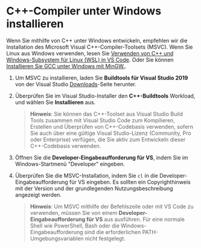 <h1 data-loc-id="walkthrough.windows.install.compiler">C++-Compiler unter Windows installieren</h1>
<p data-loc-id="walkthrough.windows.text1">Wenn Sie mithilfe von C++ unter Windows entwickeln, empfehlen wir die Installation des Microsoft Visual C++-Compiler-Toolsets (MSVC). Wenn Sie Linux aus Windows verwenden, lesen Sie <a href="https://code.visualstudio.com/docs/cpp/config-wsl" data-loc-id="walkthrough.windows.link.title1">Verwenden von C++ und Windows-Subsystem für Linux (WSL) in VS Code</a>. Oder Sie können <a href="https://code.visualstudio.com/docs/cpp/config-mingw" data-loc-id="walkthrough.windows.link.title2">Installieren Sie GCC unter Windows mit MinGW.</a>.</p>
<ol>
<li><p data-loc-id="walkthrough.windows.text2">Um MSVC zu installieren, laden Sie <strong data-loc-id="walkthrough.windows.build.tools1">Buildtools für Visual Studio 2019</strong> von der Visual Studio <a href="https://visualstudio.microsoft.com/downloads/#build-tools-for-visual-studio-2019" data-loc-id="walkthrough.windows.link.downloads">Downloads</a>-Seite herunter. </p>
</li>
<li><p data-loc-id="walkthrough.windows.text3">Überprüfen Sie im Visual Studio-Installer den <strong data-loc-id="walkthrough.windows.build.tools2">C++-Buildtools</strong> Workload, und wählen Sie <strong data-loc-id="walkthrough.windows.link.install">Installieren</strong> aus.</p>
<blockquote>
<p><strong data-loc-id="walkthrough.windows.note1">Hinweis</strong>: <span data-loc-id="walkthrough.windows.note1.text">Sie können das C++-Toolset aus Visual Studio Build Tools zusammen mit Visual Studio Code zum Kompilieren, Erstellen und Überprüfen von C++-Codebasis verwenden, sofern Sie auch über eine gültige Visual Studio-Lizenz (Community, Pro oder Enterprise) verfügen, die Sie aktiv zum Entwickeln dieser C++-Codebasis verwenden.</span></p>
</blockquote>
</li>
<li><p data-loc-id="walkthrough.windows.open.command.prompt">Öffnen Sie die <strong data-loc-id="walkthrough.windows.command.prompt.name1">Developer-Eingabeaufforderung für VS</strong>, indem Sie im Windows-Startmenü "Developer" eingeben.</p>
</li>
<li><p data-loc-id="walkthrough.windows.check.install">Überprüfen Sie die MSVC-Installation, indem Sie <code>cl</code> in die Developer-Eingabeaufforderung für VS eingeben. Es sollten ein Copyrighthinweis mit der Version und der grundlegenden Nutzungsbeschreibung angezeigt werden.</p>
<blockquote>
<p><strong data-loc-id="walkthrough.windows.note2">Hinweis</strong>: <span data-loc-id="walkthrough.windows.note2.text">Um MSVC mithilfe der Befehlszeile oder mit VS Code zu verwenden, müssen Sie von einem <strong data-loc-id="walkthrough.windows.command.prompt.name2">Developer-Eingabeaufforderung für VS</strong> aus ausführen. Für eine normale Shell wie <span>PowerShell</span>, <span>Bash</span> oder die Windows-Eingabeaufforderung sind die erforderlichen PATH-Umgebungsvariablen nicht festgelegt.</span></p>
</blockquote>
</li>
</ol>
